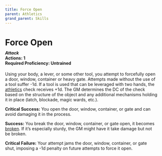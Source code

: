 ```yaml
---
title: Force Open
parent: Athletics
grand_parent: Skills
---
```


# Force Open

<div style="margin-top:-10px;"></div>

#### *Attack*<br>**Actions:** 1<br>**Required Proficiency:** Untrained
Using your body, a lever, or some other tool, you attempt to forcefully open a door, window, container or heavy gate. Attempts made without the use of a tool suffer -1d. If a tool is used that can be leveraged with two hands, the [athletics](https://stormchaserroleplaying.com/stormchaserRPG/Skills/Athletics/) check receives +1d. The GM determines the DC of the check based on the structure of the object and any additional mechanisms holding it in place (latch, blockade, magic wards, etc.).

**Critical Success:** You open the door, window, container, or gate and can avoid damaging it in the process.

**Success:** You break the door, window, container, or gate open, it becomes [broken](https://stormchaserroleplaying.com/stormchaserRPG/Conditions/Broken/). If it’s especially sturdy, the GM might have it take damage but not be broken.

**Critical Failure:** Your attempt jams the door, window, container, or gate shut, imposing a -1d penalty on future attempts to force it open.
